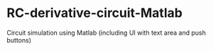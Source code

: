 # RC-derivative-circuit-Matlab
Circuit simulation using Matlab (including UI with text area and push buttons)
